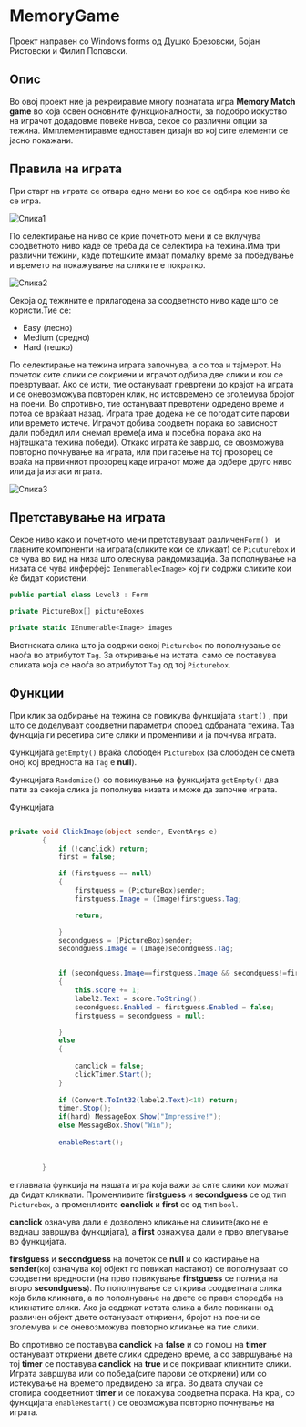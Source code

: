 # MemoryGame
Проект направен со Windows forms од Душко Брезовски, Бојан Ристовски и Филип Поповски.

## Опис
Во овој проект ние ја рекреиравме многу познатата игра **Memory Match game** во која освен основните функционалности, за подобро искуство на играчот додадовме повеќе нивоа, секое со различни опции за тежина. Имплементиравме едноставен дизајн во кој сите елементи се јасно покажани.

## Правила на играта
При старт на играта се отвара едно мени во кое се одбира кое ниво ќе се игра.


![Слика1](https://imgur.com/0ADyvAY)


По селектирање на ниво се крие почетното мени и се вклучува соодветното ниво каде се треба да се селектира на тежина.Има три различни тежини, каде потешките имаат помалку време за победување и времето на покажување на сликите е пократко.

![Слика2](https://imgur.com/6Jz7lVm)


Секоја од тежините е прилагодена за соодветното ниво каде што се користи.Тие се:
* Easy (лесно)
* Medium (средно)
* Hard (тешко)

По селектирање на тежина играта започнува, а со тоа и тајмерот. На почеток сите слики се сокриени и играчот одбира две слики и кои се превртуваат. Ако се исти, тие остануваат превртени до крајот на играта и се оневозможува повторен клик, но истовремено се зголемува бројот на поени. Во спротивно, тие остануваат превртени одредено време и потоа се враќаат назад.
Играта трае додека не се погодат сите парови или времето истече. Играчот добива соодветн порака во зависност дали победил или снемал време(а има и посебна порака ако на најтешката тежина победи). Откако играта ќе завршо, се овозможува повторно почнување на играта, или при гасење на тој прозорец се враќа на првичниот прозорец каде играчот може да одбере друго ниво или да ја изгаси играта. 


![Слика3](https://imgur.com/rVBOPlm)


## Претставување на играта
Секое ниво како и почетното мени претставуваат различен```Form() ``` и главните компоненти на играта(сликите кои се кликаат) се ```Picuturebox``` и се чува во вид на низа што олеснува рандомизација. За пополнување на низата се чува инферфејс ```Ienumerable<Image>``` кој ги содржи сликите кои ќе бидат користени.
```c#
public partial class Level3 : Form

private PictureBox[] pictureBoxes

private static IEnumerable<Image> images
```

Вистнската слика што ја содржи секој ```Picturebox``` по пополнување се наоѓа во атрибутот ```Tag```.  За откривање на истата. само се поставува сликата која се наоѓа во атрибутот ```Tag``` од тој ```Picturebox```.

## Функции
При клик за одбирање на тежина се повикува функцијата ```start()``` , при што се доделуваат соодветни параметри според одбраната тежина. Таа функција ги ресетира сите слики и променливи и ја почнува играта.

Функцијата ```getEmpty()``` враќа слободен ```Picturebox``` (за слободен се смета оној кој вредноста на ```Tag``` е **null**).

Функцијата ```Randomize()``` со повикување на функцијата ```getEmpty()``` два пати за секоја слика ја пополнува низата и може да започне играта.

Функцијата
```c#

private void ClickImage(object sender, EventArgs e)
        {
            if (!canclick) return;
            first = false;

            if (firstguess == null)
            {
                firstguess = (PictureBox)sender;
                firstguess.Image = (Image)firstguess.Tag;

                return;

            }
            secondguess = (PictureBox)sender;
            secondguess.Image = (Image)secondguess.Tag;


            if (secondguess.Image==firstguess.Image && secondguess!=firstguess)
            {
                this.score += 1;
                label2.Text = score.ToString();
                secondguess.Enabled = firstguess.Enabled = false;
                firstguess = secondguess = null;

            }
            else
            {
                
                canclick = false;
                clickTimer.Start();
            }
            
            if (Convert.ToInt32(label2.Text)<18) return;
            timer.Stop();
            if(hard) MessageBox.Show("Impressive!");
            else MessageBox.Show("Win");
            
            enableRestart();
            

        }
```

е главната функција на нашата игра која важи за сите слики кои можат да бидат кликнати. Променливите **firstguess** и **secondguess** се од тип ```Picturebox```, а променливите **canclick** и **first** се од тип ```bool```.

**canclick** означува дали е дозволено кликање на сликите(ако не е веднаш завршува функцијата), a **first** ознажува дали е прво влегување во функцијата. 

**firstguess** и **secondguess** на почеток се **null** и со кастирање на **sender**(кој означува кој објект го повикал настанот) се пополнуваат со соодветни вредности (на прво повикување **firstguess** се полни,а на второ **secondguess**). По пополнување се открива соодветната слика која била кликната, а по пополнување на двете се прави споредба на кликнатите слики. Ако ја содржат истата слика а биле повикани од различен објект двете остануваат откриени, бројот на поени се зголемува и се оневозможува повторно кликање на тие слики. 

Во спротивно се поставува **canclick** на **false** и со помош на **timer** остануваат откриени двете слики одредено време, а со завршување на тој **timer** се поставува **canclick** на **true** и се покриваат кликнтите слики. Играта завршува или со победа(сите парови се откриени) или со истекување на времето предвидено за игра. 
Во двата случаи се стопира соодветниот **timer** и се покажува соодветна порака. На крај, со функцијата ```enableRestart()``` се овозможува повторно почнување на играта. 
